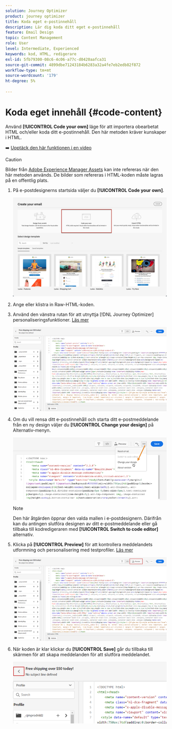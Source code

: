 ```yaml
---
solution: Journey Optimizer
product: journey optimizer
title: Koda eget e-postinnehåll
description: Lär dig koda ditt eget e-postinnehåll
feature: Email Design
topic: Content Management
role: User
level: Intermediate, Experienced
keywords: kod, HTML, redigerare
exl-id: 5fb79300-08c6-4c06-a77c-d0420aafca31
source-git-commit: 4899dbe71243184b6283a32a4fe7eb2edb82f872
workflow-type: tm+mt
source-wordcount: '179'
ht-degree: 5%

---
```


# Koda eget innehåll {#code-content}

Använd **[!UICONTROL Code your own]** läge för att importera obearbetat HTML och/eller koda ditt e-postinnehåll. Den här metoden kräver kunskaper i HTML.

➡️ [Upptäck den här funktionen i en video](#video)

>[!CAUTION]
>
> Bilder från [Adobe Experience Manager Assets](../content-management/assets.md) kan inte refereras när den här metoden används. De bilder som refereras i HTML-koden måste lagras på en offentlig plats.

1. På e-postdesignerns startsida väljer du **[!UICONTROL Code your own]**.

   ![](assets/code-your-own.png)

1. Ange eller klistra in Raw-HTML-koden.

1. Använd den vänstra rutan för att utnyttja [!DNL Journey Optimizer] personaliseringsfunktioner. [Läs mer](../personalization/personalize.md)

   ![](assets/code-editor.png)

1. Om du vill rensa ditt e-postinnehåll och starta ditt e-postmeddelande från en ny design väljer du **[!UICONTROL Change your design]** på Alternativ-menyn.

   ![](assets/code-editor-change-design.png)

   >[!NOTE]
   >
   >Den här åtgärden öppnar den valda mallen i e-postdesignern. Därifrån kan du antingen slutföra designen av ditt e-postmeddelande eller gå tillbaka till kodredigeraren med **[!UICONTROL Switch to code editor]** alternativ.

1. Klicka på **[!UICONTROL Preview]** för att kontrollera meddelandets utformning och personalisering med testprofiler. [Läs mer](../content-management/preview-test.md)

   ![](assets/code-editor-preview.png)

1. När koden är klar klickar du **[!UICONTROL Save]** går du tillbaka till skärmen för att skapa meddelanden för att slutföra meddelandet.

   ![](assets/code-editor-save.png)
